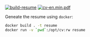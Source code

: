 [![build-resume][build-resume-badge]][build-resume]
[![cv-en.min.pdf][download-cv-en-badge]][download-cv-en]

Geneate the resume using `docker`:

```bash
docker build . -t resume
docker run -v `pwd`:/opt/cv:rw resume
```

[build-resume]: ../../actions/workflows/build-resume.yml
[build-resume-badge]: ../../actions/workflows/build-resume.yml/badge.svg
[download-cv-en]: ../../releases/latest/download/cv-en.min.pdf
[download-cv-en-badge]: https://shields.io/badge/style-download-green?logo=adobeacrobatreader&style=flat&label=cv-en.min.pdf&color=30c452&labelColor=3e464f
